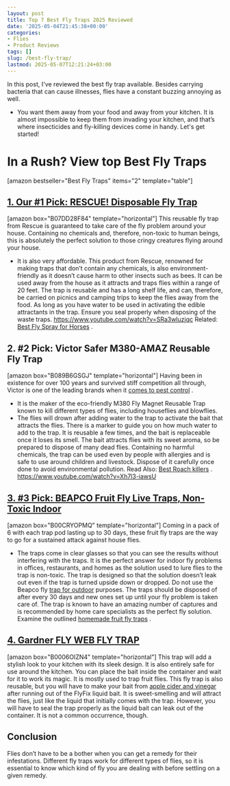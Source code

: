 ```yaml
---
layout: post
title: Top 7 Best Fly Traps 2025 Reviewed
date: '2025-05-04T21:45:38+00:00'
categories:
- Flies
- Product Reviews
tags: []
slug: /best-fly-trap/
lastmod: 2025-05-07T12:21:24+03:00
---
```


In this post, I've reviewed the best fly trap available. Besides carrying bacteria that can cause illnesses, flies have a constant buzzing annoying as well.
- You want them away from your food and away from your kitchen.
It is almost impossible to keep them from invading your kitchen, and that’s where insecticides and fly-killing devices come in handy. Let's get started!
# **In a Rush? View top Best Fly Traps**
[amazon bestseller="Best Fly Traps" items="2" template="table"]
## [1. Our #1 Pick: RESCUE! Disposable Fly Trap](https://www.amazon.com/dp/B07DD28F84/?tag=p-policy-20)
[amazon box="B07DD28F84" template="horizontal"]
This reusable fly trap from Rescue is guaranteed to take care of the fly problem around your house.
Containing no chemicals and, therefore, non-toxic to human beings, this is absolutely the perfect solution to those cringy creatures flying around your house.
- It is also very affordable. This product from Rescue, renowned for making traps that don’t contain any chemicals, is also environment-friendly as it doesn’t cause harm to other insects such as bees.
It can be used away from the house as it attracts and traps flies within a range of 20 feet.
The trap is reusable and has a long shelf life, and can, therefore, be carried on picnics and camping trips to keep the flies away from the food.
As long as you have water to be used in activating the edible attractants in the trap. Ensure you seal properly when disposing of the waste traps.
https://www.youtube.com/watch?v=SRa3wluzjqc
Related:
[Best Fly Spray for Horses](https://pestpolicy.com/best-fly-spray-for-horses/)
.
## **2. #2 Pick: Victor Safer M380-AMAZ Reusable Fly Trap**
[amazon box="B089B6GSGJ" template="horizontal"]
Having been in existence for over 100 years and survived stiff competition all through, Victor is one of the leading brands when it
[comes to pest control](https://pestpolicy.com/flying-ants-vs-termites/)
.
- It is the maker of the eco-friendly M380 Fly Magnet Reusable Trap known to kill different types of flies, including houseflies and blowflies.
- The flies will drown after adding water to the trap to activate the bait that attracts the flies. There is a marker to guide you on how much water to add to the trap.
It is reusable a few times, and the bait is replaceable once it loses its smell. The bait attracts flies with its sweet aroma, so be prepared to dispose of many dead flies.
Containing no harmful chemicals, the trap can be used even by people with allergies and is safe to use around children and livestock. Dispose of it carefully once done to avoid environmental pollution.
Read Also:
[Best Roach killers](https://pestpolicy.com/best-roach-killer-for-apartments/)
.
https://www.youtube.com/watch?v=Xh7l3-iawsU
## [3. #3 Pick: BEAPCO Fruit Fly Live Traps, Non-Toxic Indoor](https://www.amazon.com/dp/B00CRYOPMQ/?tag=p-policy-20)
[amazon box="B00CRYOPMQ" template="horizontal"]
Coming in a pack of 6 with each trap pod lasting up to 30 days, these fruit fly traps are the way to go for a sustained attack against house flies.
- The traps come in clear glasses so that you can see the results without interfering with the traps.
It is the perfect answer for indoor fly problems in offices, restaurants, and homes as the solution used to lure flies to the trap is non-toxic.
The trap is designed so that the solution doesn’t leak out even if the trap is turned upside down or dropped. Do not use the Beapco fly
[trap for outdoor](https://pestpolicy.com/best-outdoor-rat-traps/)
purposes.
The traps should be disposed of after every 30 days and new ones set up until your fly problem is taken care of.
The trap is known to have an amazing number of captures and is recommended by home care specialists as the perfect fly solution. Examine the outlined
[homemade fruit fly traps](https://pestpolicy.com/homemade-fruit-fly-trap/)
.
## [4. Gardner FLY WEB FLY TRAP](https://www.amazon.com/dp/B0006OIZN4/?tag=p-policy-20)
[amazon box="B0006OIZN4" template="horizontal"]
This trap will add a stylish look to your kitchen with its sleek design. It is also entirely safe for use around the kitchen.
You can place the bait inside the container and wait for it to work its magic.
It is mostly used to trap fruit flies. This fly trap is also reusable, but you will have to make your bait from
[apple cider and vinegar](https://pestpolicy.com/does-apple-cider-vinegar-kill-fleas/)
after running out of the FlyFix liquid bait.
It is sweet-smelling and will attract the flies, just like the liquid that initially comes with the trap.
However, you will have to seal the trap properly as the liquid bait can leak out of the container. It is not a common occurrence, though.
## Conclusion
Flies don’t have to be a bother when you can get a remedy for their infestations.
Different fly traps work for different types of flies, so it is essential to know which kind of fly you are dealing with before settling on a given remedy.
